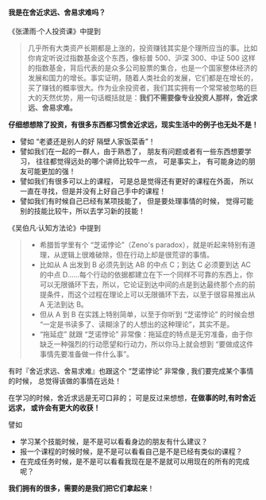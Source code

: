 #### 我是在舍近求远、舍易求难吗？

《张潇雨·个人投资课》中提到

> 几乎所有大类资产长期都是上涨的，投资赚钱其实是个理所应当的事。比如你肯定听说过指数基金这个东西，像标普 500、沪深 300、中证 500 这样的指数基金，背后代表的是众多公司股票的集合，也是一个国家整体经济的发展和国力的增长。事实证明，随着人类社会的发展，它们都是在增长的，买了赚钱的概率很大。作为业余投资者，我们其实拥有一个常常被忽略的巨大的天然优势，用一句话概括就是：**我们不需要像专业投资人那样，舍近求远、舍易求难。**

**仔细想想除了投资，有很多东西都习惯舍近求远，现实生活中的例子也无处不是！**

- 譬如 “老婆还是别人的好 隔壁人家饭菜香”！
- 譬如我们在一起的一群人，由于熟悉了， 朋友有问题或者有一些东西想要学习， 往往都觉得远处的哪个讲师比较牛一点， 可是事实上， 有可能身边的朋友可能更加的强！
- 譬如我们有很多可以上的课程， 可是总是觉得还有更好的课程在外面， 所以一直在寻找，但是并没有上好自己手中的课程！
- 譬如我们有时候自己已经有某项技能了， 但是要处理事情的时候， 觉得可能别的技能比较牛，所以去学习新的技能！

《吴伯凡·认知方法论》中提到
>- 希腊哲学里有个 “芝诺悖论”（Zeno's paradox），就是听起来特别有道理，从逻辑上很难破除，但在行动上却是很荒谬的事情。
>- 比如从 A 出发到 B 必须先到达 AB 的中点 C；到达 C 必须要到达 AC 的中点 D……每个行动的依据都建立在下一个同样不可靠的东西上，你可以无限循环下去，所以，它论证到达中间的点是到达最终那个点的前提条件，而这个过程在理论上可以无限循环下去，以至于很容易推出从 A 无法到达 B。
>- 但从 A 到 B 在实践上特别简单，以至于你听到 “芝诺悖论” 的时候会想 “一定是书读多了、读糊涂了的人想出的这种理论”，其实不是。
>- “拖延症” 就跟 “芝诺悖论” 非常像：拖延症的特点是无穷准备，由于你缺乏一种强烈的行动愿望和行动力，所以你马上就会想到 “要做成这件事情先要准备做一件什么事”。

有时『舍近求远、舍易求难』也跟这个 “芝诺悖论” 非常像 , 我们要完成某个事情的时候， 总觉得该做的事情在远处！

在学习的时候，舍近求远是无可口非的； 可是反过来想想，**在做事的时,有时舍近远求， 或许会有更大的收获！**

譬如
- 学习某个技能时候，是不是可以看看身边的朋友有什么建议？
- 报一个课程的时候时候，是不是可以看看自己是不是已经有类似的课程？
- 在完成任务时候，是不是可以看看我现在是不是就可以用现在的所有的完成呢？

**我们拥有的很多，需要的是我们把它们拿起来**！
